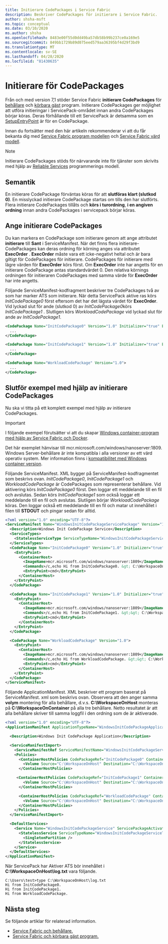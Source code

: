 ```yaml
---
title: Initierare CodePackages i Service Fabric
description: Beskriver CodePackages för initierare i Service Fabric.
author: shsha-msft
ms.topic: conceptual
ms.date: 03/10/2020
ms.author: shsha
ms.openlocfilehash: 8483e00f55d0dd49ba57db58b99b237ce0a169e5
ms.sourcegitcommit: 849bb1729b89d075eed579aa36395bf4d29f3bd9
ms.translationtype: MT
ms.contentlocale: sv-SE
ms.lasthandoff: 04/28/2020
ms.locfileid: "81430635"
---
```

# <a name="initializer-codepackages"></a>Initierare för CodePackages

Från och med version 7,1 stöder Service Fabric **initierare CodePackages** för [behållare][containers-introduction-link] och [körbara gäst][guest-executables-introduction-link] program. Initierare CodePackages ger möjlighet att utföra initieringar i ServicePack-området innan andra CodePackages börjar köras. Deras förhållande till ett ServicePack är detsamma som en [SetupEntryPoint][setup-entry-point-link] är för en CodePackage.

Innan du fortsätter med den här artikeln rekommenderar vi att du får bekanta dig med [Service Fabric program modellen][application-model-link] och [Service Fabric värd modell][hosting-model-link].

> [!NOTE]
> Initierare CodePackages stöds för närvarande inte för tjänster som skrivits med hjälp av [Reliable Services][reliable-services-link] programmerings modell.
 
## <a name="semantics"></a>Semantik

En initierare CodePackage förväntas köras för att **slutföras klart (slutkod 0)**. En misslyckad initierare CodePackage startas om tills den har slutförts. Flera initierare CodePackages tillåts och **körs i** **turordning**, **i en angiven ordning** innan andra CodePackages i servicepack börjar köras.

## <a name="specifying-initializer-codepackages"></a>Ange initierare CodePackages
Du kan markera en CodePackage som initierare genom att ange attributet **initierare** till **Sant** i ServiceManifest. När det finns flera initierare-CodePackages kan deras ordning för körning anges via attributet **ExecOrder** . **ExecOrder** måste vara ett icke-negativt heltal och är bara giltigt för CodePackages för initierare. CodePackages för initierare med lägre värden för **ExecOrder** körs först. Om **ExecOrder** inte har angetts för en initierare CodePackage antas standardvärdet 0. Den relativa körnings ordningen för initieraren CodePackages med samma värde för **ExecOrder** har inte angetts.

Följande ServiceManifest-kodfragment beskriver tre CodePackages två av som har marker ATS som initierare. När detta ServicePack aktive ras körs *InitCodePackage0* först eftersom det har det lägsta värdet för **ExecOrder**. Vid lyckad slut för ande (slutkod 0) av *InitCodePackage0*körs *InitCodePackage1* . Slutligen körs *WorkloadCodePackage* vid lyckad slut för ande av *InitCodePackage1*.

```xml
<CodePackage Name="InitCodePackage0" Version="1.0" Initializer="true" ExecOrder="0">
  ...
</CodePackage>

<CodePackage Name="InitCodePackage1" Version="1.0" Initializer="true" ExecOrder="1">
  ...
</CodePackage>

<CodePackage Name="WorkloadCodePackage" Version="1.0">
  ...
</CodePackage>
```
## <a name="complete-example-using-initializer-codepackages"></a>Slutför exempel med hjälp av initierare CodePackages

Nu ska vi titta på ett komplett exempel med hjälp av initierare CodePackages.

> [!IMPORTANT]
> I följande exempel förutsätter vi att du skapar [Windows container-program med hjälp av Service Fabric och Docker][containers-getting-started-link].
>
> Det här exemplet hänvisar till mcr.microsoft.com/windows/nanoserver:1809. Windows Server-behållare är inte kompatibla i alla versioner av ett värd operativ system. Mer information finns i [kompatibilitet med Windows container version](https://docs.microsoft.com/virtualization/windowscontainers/deploy-containers/version-compatibility).

Följande ServiceManifest. XML bygger på ServiceManifest-kodfragmentet som beskrivs ovan. *InitCodePackage0*, *InitCodePackage1* och *WorkloadCodePackage* är CodePackages som representerar behållare. Vid aktivering körs *InitCodePackage0* först. Den loggar ett meddelande till en fil och avslutas. Sedan körs *InitCodePackage1* som också loggar ett meddelande till en fil och avslutas. Slutligen börjar *WorkloadCodePackage* köras. Den loggar också ett meddelande till en fil och matar ut innehållet i filen till **STDOUT** och pingar sedan för alltid.

```xml
<?xml version="1.0" encoding="UTF-8"?>
<ServiceManifest Name="WindowsInitCodePackageServicePackage" Version="1.0" xmlns="http://schemas.microsoft.com/2011/01/fabric" xmlns:xsi="http://www.w3.org/2001/XMLSchema-instance">
  <Description>Windows Init CodePackage Service</Description>
  <ServiceTypes>
    <StatelessServiceType ServiceTypeName="WindowsInitCodePackageServiceType"  UseImplicitHost="true"/>
  </ServiceTypes>
  <CodePackage Name="InitCodePackage0" Version="1.0" Initializer="true" ExecOrder="0">
    <EntryPoint>
      <ContainerHost>
        <ImageName>mcr.microsoft.com/windows/nanoserver:1809</ImageName>
        <Commands>/c,echo Hi from InitCodePackage0. &gt; C:\WorkspaceOnContainer\log.txt</Commands>
        <EntryPoint>cmd</EntryPoint>
      </ContainerHost>
    </EntryPoint>
  </CodePackage>

  <CodePackage Name="InitCodePackage1" Version="1.0" Initializer="true" ExecOrder="1">
    <EntryPoint>
      <ContainerHost>
        <ImageName>mcr.microsoft.com/windows/nanoserver:1809</ImageName>
        <Commands>/c,echo Hi from InitCodePackage1. &gt;&gt; C:\WorkspaceOnContainer\log.txt</Commands>
        <EntryPoint>cmd</EntryPoint>
      </ContainerHost>
    </EntryPoint>
  </CodePackage>

  <CodePackage Name="WorkloadCodePackage" Version="1.0">
    <EntryPoint>
      <ContainerHost>
        <ImageName>mcr.microsoft.com/windows/nanoserver:1809</ImageName>
        <Commands>/c,echo Hi from WorkloadCodePackage. &gt;&gt; C:\WorkspaceOnContainer\log.txt &amp;&amp; type C:\WorkspaceOnContainer\log.txt &amp;&amp; ping -t 127.0.0.1 &gt; nul</Commands>
        <EntryPoint>cmd</EntryPoint>
      </ContainerHost>
    </EntryPoint>
  </CodePackage>
</ServiceManifest>
```

Följande ApplicationManifest. XML beskriver ett program baserat på ServiceManifest. xml som beskrivs ovan. Observera att den anger samma **volym** montering för alla behållare, d.v.s. **C:\WorkspaceOnHost** monteras på **C:\WorkspaceOnContainer** på alla tre behållare. Netto resultatet är att alla behållare skriver till samma loggfil i den ordning som de är aktiverade.

```xml
<?xml version="1.0" encoding="UTF-8"?>
<ApplicationManifest ApplicationTypeName="WindowsInitCodePackageApplicationType" ApplicationTypeVersion="1.0" xmlns="http://schemas.microsoft.com/2011/01/fabric" xmlns:xsi="http://www.w3.org/2001/XMLSchema-instance">

  <Description>Windows Init CodePackage Application</Description>

  <ServiceManifestImport>
    <ServiceManifestRef ServiceManifestName="WindowsInitCodePackageServicePackage" ServiceManifestVersion="1.0"/>
    <Policies>
      <ContainerHostPolicies CodePackageRef="InitCodePackage0" ContainersRetentionCount="2" RunInteractive="true">
        <Volume Source="C:\WorkspaceOnHost" Destination="C:\WorkspaceOnContainer" IsReadOnly="false" />
      </ContainerHostPolicies>

     <ContainerHostPolicies CodePackageRef="InitCodePackage1" ContainersRetentionCount="2" RunInteractive="true">
        <Volume Source="C:\WorkspaceOnHost" Destination="C:\WorkspaceOnContainer" IsReadOnly="false" />
      </ContainerHostPolicies>

      <ContainerHostPolicies CodePackageRef="WorkloadCodePackage" ContainersRetentionCount="2" RunInteractive="true">
        <Volume Source="C:\WorkspaceOnHost" Destination="C:\WorkspaceOnContainer" IsReadOnly="false" />
      </ContainerHostPolicies>
    </Policies>
  </ServiceManifestImport>

  <DefaultServices>
    <Service Name="WindowsInitCodePackageService" ServicePackageActivationMode="ExclusiveProcess">
      <StatelessService ServiceTypeName="WindowsInitCodePackageServiceType" InstanceCount="1">
        <SingletonPartition />
      </StatelessService>
    </Service>
  </DefaultServices>
</ApplicationManifest>
```
När ServicePack har Aktiver ATS bör innehållet i **C:\WorkspaceOnHost\log.txt** vara följande.

```console
C:\Users\test>type C:\WorkspaceOnHost\log.txt
Hi from InitCodePackage0.
Hi from InitCodePackage1.
Hi from WorkloadCodePackage.
```

## <a name="next-steps"></a>Nästa steg

Se följande artiklar för relaterad information.

* [Service Fabric och behållare.][containers-introduction-link]
* [Service Fabric och körbara gäst program.][guest-executables-introduction-link]

<!-- Links -->
[containers-introduction-link]: service-fabric-containers-overview.md
[containers-getting-started-link]: service-fabric-get-started-containers.md
[guest-executables-introduction-link]: service-fabric-guest-executables-introduction.md
[reliable-services-link]: service-fabric-reliable-services-introduction.md
[application-model-link]: service-fabric-application-model.md
[hosting-model-link]: service-fabric-hosting-model.md
[setup-entry-point-link]: service-fabric-run-script-at-service-startup.md

